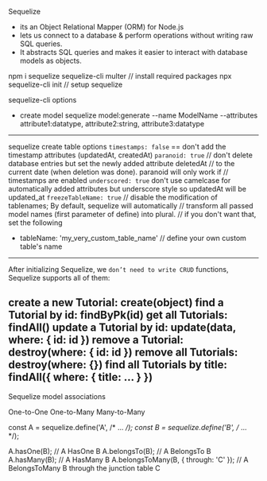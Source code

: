 Sequelize
- its an Object Relational Mapper (ORM) for Node.js
- lets us connect to a database & perform operations without writing raw SQL queries. 
- It abstracts SQL queries and makes it easier to interact with database models as objects.



npm i sequelize sequelize-cli multer            // install required packages
npx sequelize-cli init                          // setup sequelize

sequelize-cli options
- create model
    sequelize model:generate --name ModelName --attributes attribute1:datatype, attribute2:string, attribute3:datatype


------------------------------------------------------------------------------

sequelize create table options
`timestamps: false` == don't add the timestamp attributes (updatedAt, createdAt)
`paranoid: true`
    // don't delete database entries but set the newly added attribute deletedAt
    // to the current date (when deletion was done). paranoid will only work if
    // timestamps are enabled
`underscored: true`
    don't use camelcase for automatically added attributes but underscore style
    so updatedAt will be updated_at
`freezeTableName: true`
    // disable the modification of tablenames; By default, sequelize will automatically
    // transform all passed model names (first parameter of define) into plural.
    // if you don't want that, set the following
- tableName: 'my_very_custom_table_name'
    // define your own custom table's name

-------------------------------------------------------------------------------------------

After initializing Sequelize, we `don’t need to write CRUD` functions, Sequelize supports all of them:

create a new Tutorial:              create(object)
find a Tutorial by id:              findByPk(id)
get all Tutorials:                  findAll()
update a Tutorial by id:            update(data, where: { id: id })
remove a Tutorial:                  destroy(where: { id: id })
remove all Tutorials:               destroy(where: {})
find all Tutorials by title:        findAll({ where: { title: ... } })
---------------------------------------------------------------------------------------------

Sequelize model associations

One-to-One
One-to-Many
Many-to-Many


const A = sequelize.define('A', /* ... */);
const B = sequelize.define('B', /* ... */);

A.hasOne(B);                                    // A HasOne B
A.belongsTo(B);                                 // A BelongsTo B
A.hasMany(B);                                   // A HasMany B
A.belongsToMany(B, { through: 'C' });           // A BelongsToMany B through the junction table C